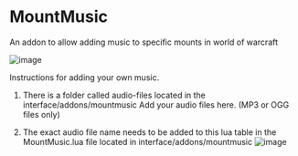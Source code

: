 # MountMusic
An addon to allow adding music to specific mounts in world of warcraft

![image](https://github.com/kpierc11/Wow-Mount-Music-Addon/assets/35708070/f09a17ad-8a38-461b-b1e1-e33932950d25)


Instructions for adding your own music. 

1. There is a folder called audio-files located in the interface/addons/mountmusic
Add your audio files here. (MP3 or OGG files only)

2. The exact audio file name needs to be added to this lua table in the MountMusic.lua file located in interface/addons/mountmusic
![image](https://github.com/kpierc11/Wow-Mount-Music-Addon/assets/35708070/32173565-a0a6-4f28-b617-819513a893a8)



